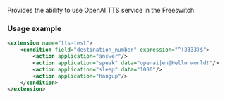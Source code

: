 <p>
  Provides the ability to use OpenAI TTS service in the Freeswitch. <br>
</p>

### Usage example
```XML
<extension name="tts-test">
    <condition field="destination_number" expression="^(3333)$">
        <action application="answer"/>
        <action application="speak" data="openai|en|Hello world!"/>
        <action application="sleep" data="1000"/>
        <action application="hangup"/>
    </condition>
</extension>

```
